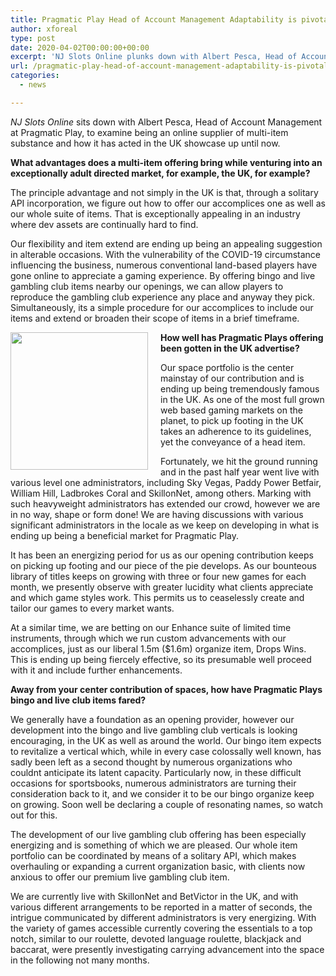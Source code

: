 ```yaml
---
title: Pragmatic Play Head of Account Management Adaptability is pivotal during dubious times
author: xforeal 
type: post
date: 2020-04-02T00:00:00+00:00
excerpt: 'NJ Slots Online plunks down with Albert Pesca, Head of Account Management at Pragmatic Play, to examine being an online supplier of multi-item substance and how it has acted in the UK showcase so far '
url: /pragmatic-play-head-of-account-management-adaptability-is-pivotal-during-dubious-times/
categories:
  - news

---
```

_NJ Slots Online_ sits down with Albert Pesca, Head of Account Management at Pragmatic Play, to examine being an online supplier of multi-item substance and how it has acted in the UK showcase up until now. 

**What advantages does a multi-item offering bring while venturing into an exceptionally adult directed market, for example, the UK, for example?** 

The principle advantage and not simply in the UK is that, through a solitary API incorporation, we figure out how to offer our accomplices one as well as our whole suite of items. That is exceptionally appealing in an industry where dev assets are continually hard to find. 

Our flexibility and item extend are ending up being an appealing suggestion in alterable occasions. With the vulnerability of the COVID-19 circumstance influencing the business, numerous conventional land-based players have gone online to appreciate a gaming experience. By offering bingo and live gambling club items nearby our openings, we can allow players to reproduce the gambling club experience any place and anyway they pick. Simultaneously, its a simple procedure for our accomplices to include our items and extend or broaden their scope of items in a brief timeframe. 

**<img alt="" src="https://www.gamblinginsider.com/img/news_extra/AlbertPescaPragmaticPlay.jpg" style="float: left; margin-right: 20px; width: 220px; max-width: 100%;" />How well has Pragmatic Plays offering been gotten in the UK advertise?** 

Our space portfolio is the center mainstay of our contribution and is ending up being tremendously famous in the UK. As one of the most full grown web based gaming markets on the planet, to pick up footing in the UK takes an adherence to its guidelines, yet the conveyance of a head item. 

Fortunately, we hit the ground running and in the past half year went live with various level one administrators, including Sky Vegas, Paddy Power Betfair, William Hill, Ladbrokes Coral and SkillonNet, among others. Marking with such heavyweight administrators has extended our crowd, however we are in no way, shape or form done! We are having discussions with various significant administrators in the locale as we keep on developing in what is ending up being a beneficial market for Pragmatic Play. 

It has been an energizing period for us as our opening contribution keeps on picking up footing and our piece of the pie develops. As our bounteous library of titles keeps on growing with three or four new games for each month, we presently observe with greater lucidity what clients appreciate and which game styles work. This permits us to ceaselessly create and tailor our games to every market wants. 

At a similar time, we are betting on our Enhance suite of limited time instruments, through which we run custom advancements with our accomplices, just as our liberal 1.5m ($1.6m) organize item, Drops Wins. This is ending up being fiercely effective, so its presumable well proceed with it and include further enhancements. 

**Away from your center contribution of spaces, how have Pragmatic Plays bingo and live club items fared?** 

We generally have a foundation as an opening provider, however our development into the bingo and live gambling club verticals is looking encouraging, in the UK as well as around the world. Our bingo item expects to revitalize a vertical which, while in every case colossally well known, has sadly been left as a second thought by numerous organizations who couldnt anticipate its latent capacity. Particularly now, in these difficult occasions for sportsbooks, numerous administrators are turning their consideration back to it, and we consider it to be our bingo organize keep on growing. Soon well be declaring a couple of resonating names, so watch out for this. 

The development of our live gambling club offering has been especially energizing and is something of which we are pleased. Our whole item portfolio can be coordinated by means of a solitary API, which makes overhauling or expanding a current organization basic, with clients now anxious to offer our premium live gambling club item. 

We are currently live with SkillonNet and BetVictor in the UK, and with various different arrangements to be reported in a matter of seconds, the intrigue communicated by different administrators is very energizing. With the variety of games accessible currently covering the essentials to a top notch, similar to our roulette, devoted language roulette, blackjack and baccarat, were presently investigating carrying advancement into the space in the following not many months.